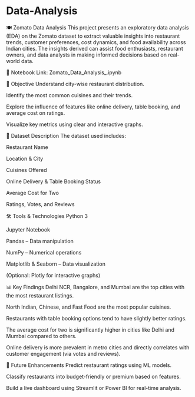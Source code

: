 # Data-Analysis
🍽️ Zomato Data Analysis
This project presents an exploratory data analysis (EDA) on the Zomato dataset to extract valuable insights into restaurant trends, customer preferences, cost dynamics, and food availability across Indian cities. The insights derived can assist food enthusiasts, restaurant owners, and data analysts in making informed decisions based on real-world data.

🔗 Notebook Link: Zomato_Data_Analysis_.ipynb

📌 Objective
Understand city-wise restaurant distribution.

Identify the most common cuisines and their trends.

Explore the influence of features like online delivery, table booking, and average cost on ratings.

Visualize key metrics using clear and interactive graphs.

🧾 Dataset Description
The dataset used includes:

Restaurant Name

Location & City

Cuisines Offered

Online Delivery & Table Booking Status

Average Cost for Two

Ratings, Votes, and Reviews

🛠️ Tools & Technologies
Python 3

Jupyter Notebook

Pandas – Data manipulation

NumPy – Numerical operations

Matplotlib & Seaborn – Data visualization

(Optional: Plotly for interactive graphs)

📊 Key Findings
Delhi NCR, Bangalore, and Mumbai are the top cities with the most restaurant listings.

North Indian, Chinese, and Fast Food are the most popular cuisines.

Restaurants with table booking options tend to have slightly better ratings.

The average cost for two is significantly higher in cities like Delhi and Mumbai compared to others.

Online delivery is more prevalent in metro cities and directly correlates with customer engagement (via votes and reviews).


🚀 Future Enhancements
Predict restaurant ratings using ML models.

Classify restaurants into budget-friendly or premium based on features.

Build a live dashboard using Streamlit or Power BI for real-time analysis.
